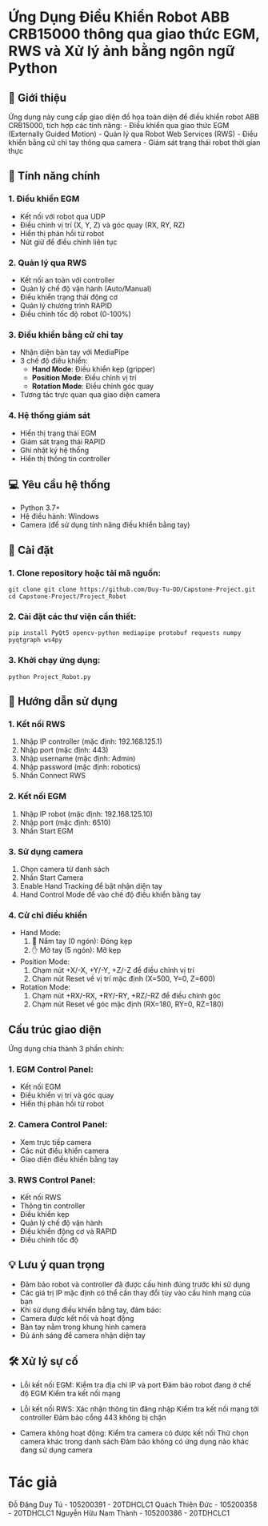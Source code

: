 # Ứng Dụng Điều Khiển Robot ABB CRB15000 thông qua giao thức EGM, RWS và Xử lý ảnh bằng ngôn ngữ Python

## 📌 Giới thiệu

Ứng dụng này cung cấp giao diện đồ họa toàn diện để điều khiển robot ABB CRB15000, tích hợp các tính năng:
    - Điều khiển qua giao thức EGM (Externally Guided Motion)
    - Quản lý qua Robot Web Services (RWS)
    - Điều khiển bằng cử chỉ tay thông qua camera
    - Giám sát trạng thái robot thời gian thực

## 🧠 Tính năng chính
### 1. Điều khiển EGM
- Kết nối với robot qua UDP
- Điều chỉnh vị trí (X, Y, Z) và góc quay (RX, RY, RZ)
- Hiển thị phản hồi từ robot
- Nút giữ để điều chỉnh liên tục

### 2. Quản lý qua RWS
- Kết nối an toàn với controller
- Quản lý chế độ vận hành (Auto/Manual)
- Điều khiển trạng thái động cơ
- Quản lý chương trình RAPID
- Điều chỉnh tốc độ robot (0-100%)

### 3. Điều khiển bằng cử chỉ tay
- Nhận diện bàn tay với MediaPipe
- 3 chế độ điều khiển:
    - **Hand Mode**: Điều khiển kẹp (gripper)
    - **Position Mode**: Điều chỉnh vị trí
    - **Rotation Mode**: Điều chỉnh góc quay
- Tương tác trực quan qua giao diện camera

### 4. Hệ thống giám sát
- Hiển thị trạng thái EGM
- Giám sát trạng thái RAPID
- Ghi nhật ký hệ thống
- Hiển thị thông tin controller

## 💻 Yêu cầu hệ thống
- Python 3.7+
- Hệ điều hành: Windows
- Camera (để sử dụng tính năng điều khiển bằng tay)

## 🔧 Cài đặt
### 1. Clone repository hoặc tải mã nguồn:
    git clone git clone https://github.com/Duy-Tu-DD/Capstone-Project.git
    cd Capstone-Project/Project_Robot

### 2. Cài đặt các thư viện cần thiết:
    pip install PyQt5 opencv-python mediapipe protobuf requests numpy pyqtgraph ws4py

### 3. Khởi chạy ứng dụng:
    python Project_Robot.py

## 📘 Hướng dẫn sử dụng
### 1. Kết nối RWS
1. Nhập IP controller (mặc định: 192.168.125.1)
2. Nhập port (mặc định: 443)
3. Nhập username (mặc định: Admin)
4. Nhập password (mặc định: robotics)
5. Nhấn Connect RWS
### 2. Kết nối EGM
1. Nhập IP robot (mặc định: 192.168.125.10)
2. Nhập port (mặc định: 6510)
3. Nhấn Start EGM
### 3. Sử dụng camera
1. Chọn camera từ danh sách
2. Nhấn Start Camera
3. Enable Hand Tracking để bật nhận diện tay
4. Hand Control Mode để vào chế độ điều khiển bằng tay
### 4. Cử chỉ điều khiển
- Hand Mode:
    1. 👊 Nắm tay (0 ngón): Đóng kẹp
    2. ✋ Mở tay (5 ngón): Mở kẹp
- Position Mode:
    1. Chạm nút +X/-X, +Y/-Y, +Z/-Z để điều chỉnh vị trí
    2. Chạm nút Reset về vị trí mặc định (X=500, Y=0, Z=600)
- Rotation Mode:
    1. Chạm nút +RX/-RX, +RY/-RY, +RZ/-RZ để điều chỉnh góc
    2. Chạm nút Reset về góc mặc định (RX=180, RY=0, RZ=180)

## Cấu trúc giao diện
Ứng dụng chia thành 3 phần chính:
### 1. EGM Control Panel:
- Kết nối EGM
- Điều khiển vị trí và góc quay
- Hiển thị phản hồi từ robot
### 2. Camera Control Panel:
- Xem trực tiếp camera
- Các nút điều khiển camera
- Giao diện điều khiển bằng tay
### 3. RWS Control Panel:
- Kết nối RWS
- Thông tin controller
- Điều khiển kẹp
- Quản lý chế độ vận hành
- Điều khiển động cơ và RAPID
- Điều chỉnh tốc độ

## 💡 Lưu ý quan trọng
- Đảm bảo robot và controller đã được cấu hình đúng trước khi sử dụng
- Các giá trị IP mặc định có thể cần thay đổi tùy vào cấu hình mạng của bạn
- Khi sử dụng điều khiển bằng tay, đảm bảo:
- Camera được kết nối và hoạt động
- Bàn tay nằm trong khung hình camera
- Đủ ánh sáng để camera nhận diện tay

## 🛠️ Xử lý sự cố
- Lỗi kết nối EGM:  Kiểm tra địa chỉ IP và port
                    Đảm bảo robot đang ở chế độ EGM
                    Kiểm tra kết nối mạng

- Lỗi kết nối RWS:  Xác nhận thông tin đăng nhập
                    Kiểm tra kết nối mạng tới controller
                    Đảm bảo cổng 443 không bị chặn

- Camera không hoạt động:   Kiểm tra camera có được kết nối
                            Thử chọn camera khác trong danh sách
                            Đảm bảo không có ứng dụng nào khác đang sử dụng camera

# Tác giả
Đỗ Đăng Duy Tú - 105200391 - 20TDHCLC1 
Quách Thiện Đức - 105200358 - 20TDHCLC1
Nguyễn Hữu Nam Thành - 105200386 - 20TDHCLC1
